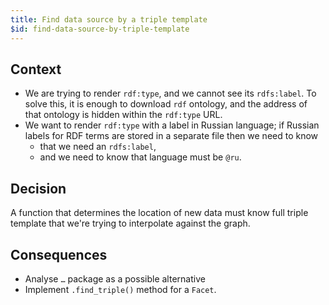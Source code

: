 ```yaml
---
title: Find data source by a triple template
$id: find-data-source-by-triple-template
---
```


## Context

* We are trying to render `rdf:type`, and we cannot see its `rdfs:label`. To solve this, it is enough to download `rdf` ontology, and the address of that ontology is hidden within the `rdf:type` URL.
* We want to render `rdf:type` with a label in Russian language; if Russian labels for RDF terms are stored in a separate file then we need to know
  * that we need an `rdfs:label`,
  * and we need to know that language must be `@ru`.

## Decision

A function that determines the location of new data must know full triple template that we're trying to interpolate against the graph.

## Consequences

* Analyse `…` package as a possible alternative
* Implement `.find_triple()` method for a `Facet`.
